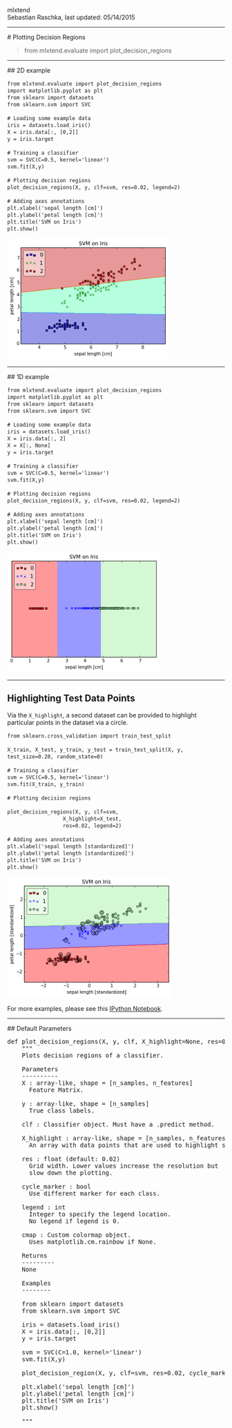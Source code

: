 mlxtend  
Sebastian Raschka, last updated: 05/14/2015


<hr>
# Plotting Decision Regions

> from mlxtend.evaluate import plot_decision_regions

<hr>
## 2D example


	from mlxtend.evaluate import plot_decision_regions
	import matplotlib.pyplot as plt
	from sklearn import datasets
	from sklearn.svm import SVC

	# Loading some example data
	iris = datasets.load_iris()
	X = iris.data[:, [0,2]]
	y = iris.target

	# Training a classifier
	svm = SVC(C=0.5, kernel='linear')
	svm.fit(X,y)

	# Plotting decision regions
	plot_decision_regions(X, y, clf=svm, res=0.02, legend=2)

	# Adding axes annotations
	plt.xlabel('sepal length [cm]')
	plt.ylabel('petal length [cm]')
	plt.title('SVM on Iris')
	plt.show()
![](./img/evaluate_plot_decision_regions_2d.png)

<hr>
## 1D example



	from mlxtend.evaluate import plot_decision_regions
	import matplotlib.pyplot as plt
	from sklearn import datasets
	from sklearn.svm import SVC

	# Loading some example data
	iris = datasets.load_iris()
	X = iris.data[:, 2]
	X = X[:, None]
	y = iris.target

	# Training a classifier
	svm = SVC(C=0.5, kernel='linear')
	svm.fit(X,y)

	# Plotting decision regions
	plot_decision_regions(X, y, clf=svm, res=0.02, legend=2)

	# Adding axes annotations
	plt.xlabel('sepal length [cm]')
	plt.ylabel('petal length [cm]')
	plt.title('SVM on Iris')
	plt.show()
![](./img/evaluate_plot_decision_regions_1d.png)


<hr>

## Highlighting Test Data Points


Via the `X_highlight`, a second dataset can be provided to highlight particular points in the dataset via a circle.

	from sklearn.cross_validation import train_test_split

	X_train, X_test, y_train, y_test = train_test_split(X, y, test_size=0.20, random_state=0) 

	# Training a classifier
	svm = SVC(C=0.5, kernel='linear')
	svm.fit(X_train, y_train)

	# Plotting decision regions

	plot_decision_regions(X, y, clf=svm, 
                      X_highlight=X_test, 
                      res=0.02, legend=2)

	# Adding axes annotations
	plt.xlabel('sepal length [standardized]')
	plt.ylabel('petal length [standardized]')
	plt.title('SVM on Iris')
	plt.show()

![](./img/evaluate_plot_decision_regions_highlight.png)

For more examples, please see this [IPython Notebook](http://nbviewer.ipython.org/github/rasbt/mlxtend/blob/master/docs/examples/evaluate_decision_regions.ipynb).


<hr>
## Default Parameters

<pre>def plot_decision_regions(X, y, clf, X_highlight=None, res=0.02, cycle_marker=True, legend=1):
    """
    Plots decision regions of a classifier.

    Parameters
    ----------
    X : array-like, shape = [n_samples, n_features]
      Feature Matrix.

    y : array-like, shape = [n_samples]
      True class labels.

    clf : Classifier object. Must have a .predict method.

    X_highlight : array-like, shape = [n_samples, n_features] (default: None)
      An array with data points that are used to highlight samples in `X`.

    res : float (default: 0.02)
      Grid width. Lower values increase the resolution but
      slow down the plotting.

    cycle_marker : bool
      Use different marker for each class.

    legend : int
      Integer to specify the legend location.
      No legend if legend is 0.

    cmap : Custom colormap object.
      Uses matplotlib.cm.rainbow if None.

    Returns
    ---------
    None

    Examples
    --------

    from sklearn import datasets
    from sklearn.svm import SVC

    iris = datasets.load_iris()
    X = iris.data[:, [0,2]]
    y = iris.target

    svm = SVC(C=1.0, kernel='linear')
    svm.fit(X,y)

    plot_decision_region(X, y, clf=svm, res=0.02, cycle_marker=True, legend=1)

    plt.xlabel('sepal length [cm]')
    plt.ylabel('petal length [cm]')
    plt.title('SVM on Iris')
    plt.show()

    """</pre>